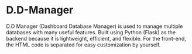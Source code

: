 # D.D-Manager
D.D Manager (Dashboard Database Manager) is used to manage multiple databases with many useful features. Built using Python (Flask) as the backend because it is lightweight, efficient, and flexible. For the front-end, the HTML code is separated for easy customization by yourself.
